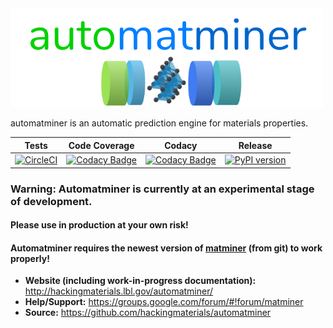 <img src="./docs/source/_static/logo_lowres.png" alt="logo" width="500"/>

automatminer is an automatic prediction engine for materials properties.


| Tests  |   Code Coverage   |  Codacy | Release |
|:----------:|:-------------:|:------:|:------:|
| [![CircleCI](https://img.shields.io/circleci/project/github/hackingmaterials/automatminer/master.svg)](https://circleci.com/gh/hackingmaterials/automatminer) | [![Codacy Badge](https://img.shields.io/codacy/coverage/aa63dd7aa85e480bbe0e924a02ad1540.svg?colorB=brightgreen)](https://www.codacy.com/app/ardunn/automatminer) | [![Codacy Badge](https://img.shields.io/codacy/grade/aa63dd7aa85e480bbe0e924a02ad1540.svg)](https://www.codacy.com/app/ardunn/automatminer) | [![PyPI version](https://img.shields.io/pypi/v/automatminer.svg?colorB=blue)](https://pypi.org/project/automatminer/) |

### Warning: Automatminer is currently at an experimental stage of development.
#### Please use in production at your own risk!

#### Automatminer requires the newest version of [matminer](https://github.com/hackingmaterials/matminer) (from git) to work properly!

- **Website (including work-in-progress documentation):** <http://hackingmaterials.lbl.gov/automatminer/>
- **Help/Support:** <https://groups.google.com/forum/#!forum/matminer>
- **Source:** <https://github.com/hackingmaterials/automatminer>
